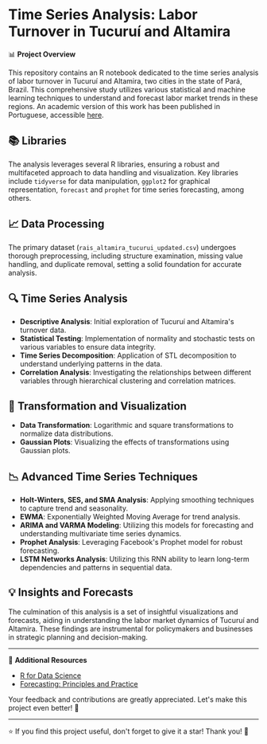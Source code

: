 # Time Series Analysis: Labor Turnover in Tucuruí and Altamira

📊 **Project Overview**

This repository contains an R notebook dedicated to the time series analysis of labor turnover in Tucuruí and Altamira, two cities in the state of Pará, Brazil. This comprehensive study utilizes various statistical and machine learning techniques to understand and forecast labor market trends in these regions. An academic version of this work has been published in Portuguese, accessible [here](https://periodicos.ufpa.br/index.php/ncn/article/view/12147).

## 📚 Libraries

The analysis leverages several R libraries, ensuring a robust and multifaceted approach to data handling and visualization. Key libraries include `tidyverse` for data manipulation, `ggplot2` for graphical representation, `forecast` and `prophet` for time series forecasting, among others.

## 📈 Data Processing

The primary dataset (`rais_altamira_tucurui_updated.csv`) undergoes thorough preprocessing, including structure examination, missing value handling, and duplicate removal, setting a solid foundation for accurate analysis.

## 🔍 Time Series Analysis

- **Descriptive Analysis**: Initial exploration of Tucuruí and Altamira's turnover data.
- **Statistical Testing**: Implementation of normality and stochastic tests on various variables to ensure data integrity.
- **Time Series Decomposition**: Application of STL decomposition to understand underlying patterns in the data.
- **Correlation Analysis**: Investigating the relationships between different variables through hierarchical clustering and correlation matrices.

## 🔄 Transformation and Visualization

- **Data Transformation**: Logarithmic and square transformations to normalize data distributions.
- **Gaussian Plots**: Visualizing the effects of transformations using Gaussian plots.

## 📉 Advanced Time Series Techniques

- **Holt-Winters, SES, and SMA Analysis**: Applying smoothing techniques to capture trend and seasonality.
- **EWMA**: Exponentially Weighted Moving Average for trend analysis.
- **ARIMA and VARMA Modeling**: Utilizing this models for forecasting and understanding multivariate time series dynamics.
- **Prophet Analysis**: Leveraging Facebook's Prophet model for robust forecasting.
- **LSTM Networks Analysis**: Utilizing this RNN ability to learn long-term dependencies and patterns in sequential data.

## 💡 Insights and Forecasts

The culmination of this analysis is a set of insightful visualizations and forecasts, aiding in understanding the labor market dynamics of Tucuruí and Altamira. These findings are instrumental for policymakers and businesses in strategic planning and decision-making.

---

🔗 **Additional Resources**

- [R for Data Science](https://r4ds.had.co.nz/)
- [Forecasting: Principles and Practice](https://otexts.com/fpp3/)

Your feedback and contributions are greatly appreciated. Let's make this project even better! 🚀

---

⭐ If you find this project useful, don't forget to give it a star! Thank you! 🙏
